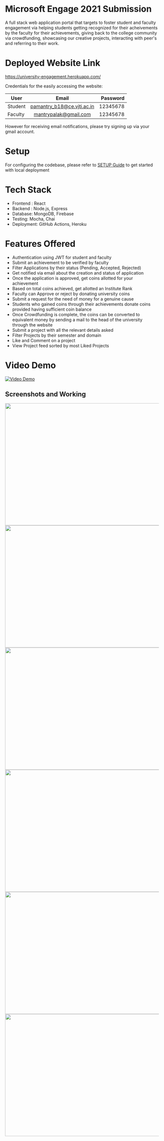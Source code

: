 
# Microsoft Engage 2021 Submission

A full stack web application portal that targets to foster student and faculty engagement via helping students getting recognized for their acheivements by the faculty for their achievements, giving back to the college community via crowdfunding, showcasing our creative projects, interacting with peer's and referring to their work.


# Deployed Website Link

https://university-engagement.herokuapp.com/

Credentials for the easily accessing the website: 


| User       | Email           | Password  |
| ------------- |:-------------:| -----:|
| Student      | pamantry_b18@ce.vjti.ac.in | 12345678 |
| Faculty      | mantrypalak@gmail.com     |  12345678 |

However for receiving email notifications, please try signing up via your gmail account.


# Setup
For configuring the codebase, please refer to [SETUP Guide](https://github.com/pal-16/University-Engagement/blob/main/SETUP.md) to get started with local deployment

# Tech Stack

- Frontend : React
- Backend : Node.js, Express
- Database: MongoDB, Firebase
- Testing: Mocha, Chai
- Deployment: GitHub Actions, Heroku

# Features Offered
- Authentication using JWT for student and faculty
- Submit an achievement to be verified by faculty
- Filter Applications by their status (Pending, Accepted, Rejected)
- Get notified via email about the creation and status of application
- Once the application is approved, get coins allotted for your achievement
- Based on total coins achieved, get allotted an Institute Rank
- Faculty can Approve or reject by donating university coins
- Submit a request for the need of money for a genuine cause
- Students who gained coins through their achievements  donate coins provided having sufficient coin balance
- Once Crowdfunding is complete, the coins can be converted to equivalent money by sending a mail to the head of the university through the website
- Submit a project with all the relevant details asked
- Filter Projects by their semester and domain 
- Like and Comment on a project
- View Project feed sorted by most Liked Projects 


# Video Demo
[![Video Demo](https://github.com/pal-16/University-Engagement/blob/main/assets/videodemo.png)](https://www.youtube.com/watch?v=aRw9GA34GrQ&t=39s)

## Screenshots and Working

<img src="https://github.com/pal-16/University-Engagement/blob/main/assets/achievement.JPG" width=700 height = 400> 
<img src="https://github.com/pal-16/University-Engagement/blob/main/assets/crowdfunding-2.JPG"  width=700  height = 400/>
<img src="https://github.com/pal-16/University-Engagement/blob/main/assets/crowdfunding.JPG"  width=700 height = 400/>
<img src="https://github.com/pal-16/University-Engagement/blob/main/assets/ProfilePage.JPG"  width=700  height = 400/> 
<img src="https://github.com/pal-16/University-Engagement/blob/main/assets/projectdetail.JPG"  width=700  height = 400/>
<img src="https://github.com/pal-16/University-Engagement/blob/main/assets/project.JPG"   width=700 height = 400/>



